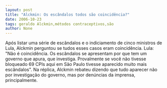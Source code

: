 ```yaml
---
layout: post
title: "Alckmin: Os escândalos todos são coincidência?"
date: 2006-10-23
tags: geraldo Alckmin,métodos contraceptivos,são
author: None
---
```

Após listar uma série de escândalos e o indiciamento de cinco ministros de Lula, Alckmin perguntou se tudos esses casos eram coincidência.
Lula: \"Não é coincidência. Os escândalos se apresentam por que tem um governo que apura, que investiga. Provalmente se você não tivesse bloqueado 69 CPIs aqui em São Paulo tivesse aparecido muito mais escândalos\".
Na réplica, Alckmin rebateu dizendo que tudo aparecer não por investigação do governo, mas por denúncias da imprensa, principalmente. 